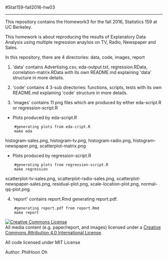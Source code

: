 #Stat159-fall2016-hw03
***

This repository contains the Homework3 for the fall 2016, Statistics 159 at UC Berkeley.

This homework is about reproducing the results of Explanatory Data Analysis using multiple regression anaylsis on TV, Radio, Newspaper and Sales.

In this repository, there are 4 directories: data, code, images, report

1. 'data' contains Advertising.csv, eda-output.txt, regression.RData, correlation-matrix.RData with its own README.md explaining 'data' structure in more details.

2. 'code' contains 4 3-sub directories: functions, scripts, tests with its own README.md explaining 'code' structure in more details.

3. 'images' contains 11 png files which are produced by either eda-script.R or regression-script.R

- Plots produced by eda-script.R
```
	#generating plots from eda-cript.R
	make eda
```

histogram-sales.png, histogram-tv.png, histogram-radio.png, histogram-newspaper.png, scatterplot-matrix.png

- Plots produced by regression-script.R
```
	#generating plots from regression-script.R
	make regression
```

scatterplot-tv-sales.png, scatterplot-radio-sales.png, scatterplot-newspaper-sales.png, residual-plot.png, scale-location-plot.png, normal-qq-plot.png   

4. 'report' contains report.Rmd generating report.pdf.
```
	#generating report.pdf from report.Rmd
	make report
```

<a rel="license" href="http://creativecommons.org/licenses/by/4.0/"><img alt="Creative Commons License" style="border-width:0" src="https://i.creativecommons.org/l/by/4.0/88x31.png" /></a><br />All media content (e.g. paper/report, and images) licensed under a <a rel="license" href="http://creativecommons.org/licenses/by/4.0/">Creative Commons Attribution 4.0 International License</a>.

All code licensed under MIT License

Author: PhilHoon Oh


